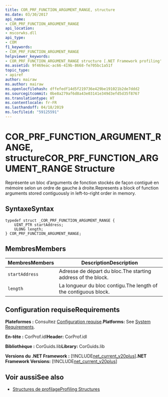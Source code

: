 ```yaml
---
title: COR_PRF_FUNCTION_ARGUMENT_RANGE, structure
ms.date: 03/30/2017
api_name:
- COR_PRF_FUNCTION_ARGUMENT_RANGE
api_location:
- mscorwks.dll
api_type:
- COM
f1_keywords:
- COR_PRF_FUNCTION_ARGUMENT_RANGE
helpviewer_keywords:
- COR_PRF_FUNCTION_ARGUMENT_RANGE structure [.NET Framework profiling'
ms.assetid: 9f469eac-ac66-419b-8668-fe705bc1a51f
topic_type:
- apiref
author: mairaw
ms.author: mairaw
ms.openlocfilehash: dffefedf14d5f219736e429be191021b2de7ddd2
ms.sourcegitcommit: 0be8a279af6d8a43e03141e349d3efd5d35f8767
ms.translationtype: HT
ms.contentlocale: fr-FR
ms.lasthandoff: 04/18/2019
ms.locfileid: "59125591"
---
```

# <a name="corprffunctionargumentrange-structure"></a><span data-ttu-id="261bd-102">COR_PRF_FUNCTION_ARGUMENT_RANGE, structure</span><span class="sxs-lookup"><span data-stu-id="261bd-102">COR_PRF_FUNCTION_ARGUMENT_RANGE Structure</span></span>
<span data-ttu-id="261bd-103">Représente un bloc d’arguments de fonction stockés de façon contiguë en mémoire selon un ordre de gauche à droite.</span><span class="sxs-lookup"><span data-stu-id="261bd-103">Represents a block of function arguments stored contiguously in left-to-right order in memory.</span></span>  
  
## <a name="syntax"></a><span data-ttu-id="261bd-104">Syntaxe</span><span class="sxs-lookup"><span data-stu-id="261bd-104">Syntax</span></span>  
  
```  
typedef struct _COR_PRF_FUNCTION_ARGUMENT_RANGE {  
    UINT_PTR startAddress;  
    ULONG length;  
} COR_PRF_FUNCTION_ARGUMENT_RANGE;  
```  
  
## <a name="members"></a><span data-ttu-id="261bd-105">Membres</span><span class="sxs-lookup"><span data-stu-id="261bd-105">Members</span></span>  
  
|<span data-ttu-id="261bd-106">Membres</span><span class="sxs-lookup"><span data-stu-id="261bd-106">Members</span></span>|<span data-ttu-id="261bd-107">Description</span><span class="sxs-lookup"><span data-stu-id="261bd-107">Description</span></span>|  
|-------------|-----------------|  
|`startAddress`|<span data-ttu-id="261bd-108">Adresse de départ du bloc.</span><span class="sxs-lookup"><span data-stu-id="261bd-108">The starting address of the block.</span></span>|  
|`length`|<span data-ttu-id="261bd-109">La longueur du bloc contigu.</span><span class="sxs-lookup"><span data-stu-id="261bd-109">The length of the contiguous block.</span></span>|  
  
## <a name="requirements"></a><span data-ttu-id="261bd-110">Configuration requise</span><span class="sxs-lookup"><span data-stu-id="261bd-110">Requirements</span></span>  
 <span data-ttu-id="261bd-111">**Plateformes :** Consultez [Configuration requise](../../../../docs/framework/get-started/system-requirements.md).</span><span class="sxs-lookup"><span data-stu-id="261bd-111">**Platforms:** See [System Requirements](../../../../docs/framework/get-started/system-requirements.md).</span></span>  
  
 <span data-ttu-id="261bd-112">**En-tête :** CorProf.idl</span><span class="sxs-lookup"><span data-stu-id="261bd-112">**Header:** CorProf.idl</span></span>  
  
 <span data-ttu-id="261bd-113">**Bibliothèque :** CorGuids.lib</span><span class="sxs-lookup"><span data-stu-id="261bd-113">**Library:** CorGuids.lib</span></span>  
  
 <span data-ttu-id="261bd-114">**Versions du .NET Framework :** [!INCLUDE[net_current_v20plus](../../../../includes/net-current-v20plus-md.md)]</span><span class="sxs-lookup"><span data-stu-id="261bd-114">**.NET Framework Versions:** [!INCLUDE[net_current_v20plus](../../../../includes/net-current-v20plus-md.md)]</span></span>  
  
## <a name="see-also"></a><span data-ttu-id="261bd-115">Voir aussi</span><span class="sxs-lookup"><span data-stu-id="261bd-115">See also</span></span>

- [<span data-ttu-id="261bd-116">Structures de profilage</span><span class="sxs-lookup"><span data-stu-id="261bd-116">Profiling Structures</span></span>](../../../../docs/framework/unmanaged-api/profiling/profiling-structures.md)
